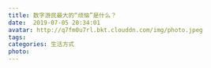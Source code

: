 ```yaml
---
title: 数字游民最大的“烦恼”是什么？
date:  2019-07-05 20:34:01
avatar: http://q7fm0u7rl.bkt.clouddn.com/img/photo.jpeg
tags: 
categories: 生活方式
photo: 
---
```


